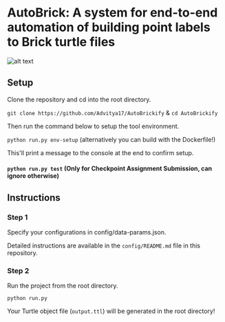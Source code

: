 # AutoBrick: A system for end-to-end automation of building point labels to Brick turtle files

![alt text](https://github.com/Advitya17/AutoBrickify/blob/main/workflow.png?raw=true)

## Setup

Clone the repository and cd into the root directory.

`git clone https://github.com/Advitya17/AutoBrickify` & `cd AutoBrickify`

Then run the command below to setup the tool environment.

`python run.py env-setup` (alternatively you can build with the Dockerfile!)

This'll print a message to the console at the end to confirm setup.

#### `python run.py test` (Only for Checkpoint Assignment Submission, can ignore otherwise)

## Instructions

### Step 1
Specify your configurations in config/data-params.json. 

Detailed instructions are available in the `config/README.md` file in this repository.


### Step 2
Run the project from the root directory.

`python run.py`

Your Turtle object file (`output.ttl`) will be generated in the root directory!
